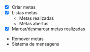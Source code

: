 - [x] Criar metas
- [x] Listas metas
    - Metas realizadas
    - Metas abertas
- [x] Marcar/desmarcar metas realizadas
- Remover metas
- Sistema de mensagens